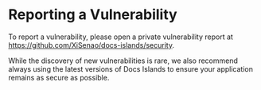# Reporting a Vulnerability

To report a vulnerability, please open a private vulnerability report at https://github.com/XiSenao/docs-islands/security.

While the discovery of new vulnerabilities is rare, we also recommend always using the latest versions of Docs Islands to ensure your application remains as secure as possible.
